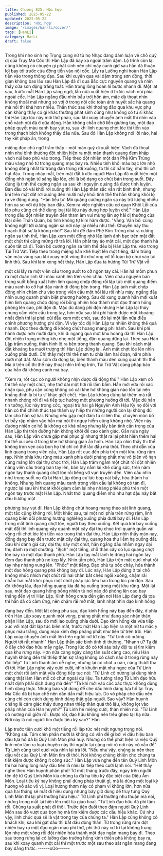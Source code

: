 ```yaml
---
title: Chương 825: Hội hợp
published: 2025-05-22
updated: 2025-05-22
description: 'Hội hợp'
image: '/images/han-li/cover/'
tags: [HanLi]
category: HanLi
draft: false
---
```


Trong khi nho sinh họ Trọng cùng nữ tử họ Nhạc đang đàm luận
về chỗ quỷ dị của Trụy Ma Cốc thì Hàn Lập đã bay xa ngoài trăm
dặm.
Lộ trình còn lại cũng không có chuyện gì phát sinh nên chỉ mấy
canh giờ sau hắn đã thuận lợi bay tới trước cửa động tiến vào nội
cốc.
Lấy ra Lưỡng nghi hoàn Hàn Lập tiến vào trong thông đạo.
Sau khi xuyên qua vài dặm trong sơn động, thời gian không bao
lâu sau Hàn Lập đã đi qua Bắc cực nguyên quang và nhìn thấy
cửa sơn động trắng toát.
Hắn trong lòng hoan hỉ bước nhanh đi.
Một lát sau, trước mắt Hàn Lập sáng ngời, lần nữa xuất hiện ở
trước vách núi phía ngoài cốc.
Hàn Lập ngẩng đầu nhìn bầu trời hôn ám, mặc dù thoạt nhìn
không thoải mái nhưng so với ở trong nội cốc toàn ánh huyết sắc
hà quang mà nói thì khá hơn nhiều.
Thần thức sau khi thoáng đảo qua khu vực phụ cận không thấy
có gì khác thường phát sinh cũng như không có tu sĩ khác thì Hàn
Lập lúc này mới thở phào, sau khi xoay chuyển ánh mắt thì nhìn
vào chỗ vách núi đá ở cửa động.
Hắn không chần chờ liền giương tay, một đạo pháp quyết màu
xanh bay vụt ra, sau khi linh quang chợt lóe thì tiến vào trong
thạch bích không thấy đâu nữa.
Sau đó Hàn Lập không nói lời nào, hai tay kết pháp ấn, trong

miệng đọc chú ngữ trầm thấp - một màn quỷ dị xuất hiện!
Vách đá thoạt nhìn như bình thường đột nhiên hiện ra một màn
thanh quang đem khắp vách núi bao phủ vào trong. Tiếp theo đột
nhiên một đàn Phệ Kim Trùng màu vàng nhỏ từ trong quang mạc
bay ra. Nhiều tinh khối màu bạc lớn nhỏ không đồng nhất từ trong
đàn trùng rơi xuống, to thì cỡ nắm tay, nhỏ thì cỡ hạt đậu.
Trong nháy mắt, trên mặt đất trước người Hàn Lập đã xuất hiện
một đống nhỏ ngân tử sáng lấp lóe, chỉ là bộ dạng có chút bán
trong suốt.
Đây đúng là tinh thể cương ngân sa sau khi nguyên quáng đã
được tinh luyện.
Ban đầu có vài khối rơi xuống thì Hàn Lập thần sắc vẫn rất bình
tĩnh, nhưng khi trên mặt đất rơi xuống đến mười mấy khối tinh thể
thì hắn không khỏi lộ ra vẻ động dung.
"Hàn tiểu tử! Mỏ quặng cương ngân sa này trữ lượng nhiều hơn
xa so với dự liệu ban đầu. Xem ra việc nghiên cứu cơ quan Khôi
Lỗi của lão phu cũng có thể dùng loại tài liệu này dung hợp luyện
chế." Hàn Lập trong đầu đột nhiên truyền đến tham âm vui mừng
lẫn sợ hãi dị thường của Đại diễn Thần Quân, bộ tình không tự
kìm hãm được.
"Vâng. Vãn bối cũng không nghĩ tới cương ngân sa nơi này lại
nhiều như thế. Chuyến này thu hoạch thật sự là không nhỏ!" Sau
khi để đám Phệ Kim Trùng nhả ra cương ngân sa tinh thể, Hàn
Lập xem một đống nhỏ lấp lánh ánh bạc trên mặt đất một chút thì
cũng mừng rỡ trả lời.
Hắn phất tay áo một cái, một đạo thanh hà cuốn tất cả đi. Toàn bộ
cương ngân sa tinh thể đều bị Hàn Lập thu vào trong Túi Trữ Vật.
Tiếp theo trong miệng hắn khẽ huýt lên một tiếng, đám trùng vân
màu vàng sau khi xoay một vòng thì như ong vỡ tổ toàn bộ chui
vào túi linh thú.
Sau khi làm xong hết thảy, Hàn Lập đưa ta hướng Túi Trữ Vật vỗ

một cái lấy ra một viên cầu trong suốt to cỡ ngón tay cái.
Hắn há mồm phun ra một đoàn linh khí màu xanh lên trên viên
châu.
Viên châu nguyên bản trong suốt bỗng xuất hiện linh quang chớp
động rồi lập tức một quang điểm màu xanh to cỡ hạt đậu nành di
động bên trong.
Hàn Lập ánh mắt chớp động nhìn chăm chú vào trong viên cầu
một hồi lâu rồi nhíu mày, ngẩng đầu nhìn xung quanh phân biệt
phương hướng.
Sau đó xung quanh hắn mới xuất hiện linh quang chớp động rồi
bỗng nhiên hóa thành một đạo thanh hồng phóng lên cao, phi độn
đi.
Mặc dù đang phi độn nhưng Hàn Lập lại thủy chung cầm viên cầu
trong tay, hơn nữa sau khi phi hành được một khoảng nhất định
thì lại phải cúi đầu xem một chút, sau đó lại một lần nữa điều
chỉnh phương hướng phi độn.
Vì vậy tốc độ Hàn Lập tự nhiên không thể quá nhanh. Dọc theo
đường đi không chút hoang mang phi hành.
Sau khi phi hành được hơn mười dặm, khi đi ngang qua một khu
hoang dã thì Hàn Lập đột nhiên trong miệng kêu nhẹ một tiếng,
độn quang dừng lại.
Theo sau Hàn Lập trầm xuống, thân hình lộ ra bên trong thanh
quang.
Sau khi cách mặt đất khoảng ba mươi trượng thì Hàn Lập dừng
lại. Ánh mắt chợt lóe lên nhìn xuống phía dưới.
Chỉ thấy một thi thế nam tu chia làm hai đoạn, nằm phía dưới mặt
đất. Máu sớm đã đọng lại, biến thành màu đen xung quanh thi
thể. Mà ở trên cỗ thi thể này thoạt nhìn trống trơn, Túi Trữ Vật
cùng pháp bảo của hắn đã không cánh mà bay.

"Xem ra, rốt cục có người không nhịn được đã động thủ." Hàn Lập
xem cỗ thi thể này một chút, nhẹ thở dài một hơi rồi lẩm bẩm. Hắn
mới vừa rồi xác nhận qua, phụ cận cũng không có cái khe hở
không gian nào tồn tại nên khẳng định là bị tu sĩ khác giết chết.
Hàn Lập không dừng lại thêm mà rất nhanh chóng rời đi và tiếp
tục hướng một phương hướng đi tới.
Mặc dù hắn tin tưởng, lúc này trong cốc, ngoại trừ hai gã Nguyên
Anh Hậu Kỳ nọ đối với hắn có thể chính thức tạo thành uy hiếp thì
những người còn lại không đủ làm cho hắn sợ hãi. Nhưng nếu
gặp một đám tu sĩ liên thủ, chuyên môn bố trí bẫy rập nhằm vào
hắn mà nói thì nguy hiểm cũng không nhỏ.
Việc này đương nhiên cơ hồ là không có khả năng nhưng lấy bản
tính cẩn trọng của Hàn Lập thì trên đường hắn không khỏi đề cao
cảnh giác. Gần nửa ngày sau, Hàn Lập vẫn chưa gặp mai phục gì
nhưng thật ra lại phát hiện thêm hai thi thể xui xẻo ở trong khe hở
không gian ẩn hình.
Hàn Lập nhìn thấy thi thể không trọn vẹn của bọn họ thì chỉ có thể
lắc đầu mà thôi.
Theo chỉ dẫn của linh quang trong viên cầu, Hàn Lập rốt cục đến
phía trên một khu rừng rậm rạp.
Nhìn phía khu rừng màu xanh phía dưới phảng phất như vô biên
vô hạn cùng mảng lớn đại thụ chọc trời, Hàn Lập trầm ngâm một
chút rồi đột nhiên nâng viên cầu trong bàn tay lên, bàn tay nắm lại
khẽ dùng sức, trên năm ngón tay thanh quang chợt lóe rồi tiếng
vỡ vụn truyền đến.
Viên cầu nhìn như trong suốt nọ đã bị Hàn Lập dùng cự lực bóp
nát bấy, hóa thành hư không.
Nhưng linh quang màu xanh trong viên cầu lại không có tán đi,
ngược lại sau khi thoát khỏi giam cầm lại nhẹ nhàng phiêu phù
trên một ngón tay trước mặt Hàn Lập.
Nhất thời quang điểm nhỏ như hạt đậu này bắt đầu hướng một

phương bay vụt đi.
Hàn Lập không chút hoang mang theo sát linh quang, một tấc
cũng không rời.
Một khắc sau, tại một nơi phía trên rừng rậm, linh quang biến đổi
phương hướng nghiêng xuống phía dưới bay đi.
Hàn Lập trong mắt tinh quang chợt lóe, người bay theo xuống.
Kết quả khi bay xuống mặt đất thì linh quang vây quanh một cây
đại thụ chọc trời quanh quẩn vài vòng rồi chợt lóe lên tiến vào
trong thân đại thụ.
Hàn Lập nhìn thấy màn này, đồng dạng bay đến trước mặt cây
đại thụ, quang hoa thu liễm hạ xuống đất.
Sau khi đánh giá cây đại thụ này một chút, hắn ngẩng đầu nhắm
ngay đại thụ đánh ra một chưởng.
"Bịch" một tiếng, chỗ thân cây có lục quang chợt lóe bay ra một
đạo thanh phù. Hàn Lập tay mắt lanh lẹ dùng hai ngón tay đem
đạo thanh phù nọ kẹp lấy.
Nhìn tấm phù, Hàn Lập trên mặt cười nhạt rồi tay nhẹ nhàng vung
lên.
"Phốc" một tiếng. Đạo phù tự bốc cháy, hóa thành một đạo hồng
quang phá không bay đi.
Lúc này, Hàn Lập đứng ở tại chỗ không nhúc nhích một chút rồi
hai chân bắt chéo ngồi xuống, chậm rãi nhắm hai mắt khôi phục
một chút pháp lực tiêu hao trong lúc phi độn.
Sau đó không lâu, đạo hồng quang kia đã hạ xuống trong một khu
rừng. Một lát sau, một đạo quang hồng bỗng nhiên từ nơi nào đó
phóng lên cao bay thẳng đến vị trí Hàn Lập.
Kinh hồng chưa đến gần nơi Hàn Lập đang đả tọa thì hắn đã có
cảm ứng, nên chậm rãi mở mắt, lạnh nhạt nhìn đạo kinh hồng

đang bay đến.
Một lát công phu sau, đạo kinh hồng này bay đến đây, ở phía trên
Hàn Lập xoay quanh một vòng, phảng phất như đang xác nhận
thân phận Hàn Lập, sau đó mới lao xuống phía dưới.
Đạo kinh hồng kia vừa tiếp xúc với mặt đất lập tức biến mất,
trước mặt Hàn Lập hiện ra một nữ tu mặc y phục màu trắng, dung
mạo xinh đẹp phảng phất như tiên tử trên trời.
Hàn Lập xoay chuyển ánh mắt lên trên người nữ tử này.
"Tử Linh cô nương. Ngươi tới rất nhanh!" Hàn Lập thần sắc bình
tĩnh dị thường.
"Nhanh ư? Ta đã ở đây chờ đạo hữu mấy ngày. Trong lúc đó có
tới sáu bảy đội tu sĩ tìm kiếm qua khu rừng này. Hơn nữa càng
ngày càng tần suất càng cao, nếu Hàn huynh không đến thì thiếp
thân sợ rằng không có cách nào ở trong rừng này đợi tiếp"
Tử Linh thanh âm dễ nghe, nhưng lại có chút u oán, nàng thướt
tha đi tới.
Hàn Lập nghe vậy cười cười, nhìn khuôn mặt như ngọc của Tử
Linh một chút rồi ánh mắt vừa động tiếp tục nói:
"Tử Linh cô nương lại dùng hình dáng thật làm Hàn mỗ có chút
ngoài dự liệu. Ta tưởng rằng Tử Linh đạo hữu nhất định phải dịch
dung mà đến"
"Ta khi mới vào cốc xác thực không dùng hình dáng thực. Nhưng
bảo vật dùng để che dấu hình dáng tựa hồ tại Trụy Ma Cốc đã bị
hạn chế nên dần dần mất hiệu lực. Do vô pháp che dấu nên cũng
chỉ còn cách dùng hình dáng thật gặp người. Sao vậy? Hàn huynh
chẳng lẽ cảm giác thấy dung nhan thiếp thân quá thô lậu, không
lọt vào pháp nhãn của Hàn huynh?" Tử Linh hé miệng cười, thản
nhiên nói.
"Tử Linh cô nương nói giỡn rồi. Được rồi, đạo hữu không nên trêu
ghẹo tại hạ nữa. Nơi này là nơi ngươi tìm được tiêu ký sao?" Hàn

Lập trước tiên cười khổ một tiếng rồi lập tức nét mặt ngưng trọng
nói.
"Không sai. Tám chín phần mười là không có vấn đề gì bởi vì dấu
hiệu ban đầu tựa hồ đã bị Quỷ Linh Môn phá huỷ. Nhưng có thể
phát hiện ra việc Quỷ linh môn làm ra loại chuyện này thì ngược
lại càng nói rõ nơi này có vấn đề" Tử Linh cũng tươi cười vừa
nhìn lại trả lời.
"Nếu như vậy, chúng ta nên theo dấu vết của Quỷ Linh Môn tìm đi
thôi. Nói không chừng khiến cho chúng ta tiết kiệm được không ít
công sức." Hàn Lập vừa nghe đến tên Quỷ Linh Môn thì hai hàng
lông mày đầu tiên là nhíu lại tiếp theo cười lạnh nói.
"Hết thảy nghe theo Hàn huynh phân phó! Từ một tháng trước
đây, ngay trên người tên đệ tử Quỷ Linh Môn kia chúng ta đã hạ
tiêu ký đặc biệt của Diệu Âm Môn. Loại tiêu ký này không phải
dùng pháp thuật gì, mà là dùng một loại kỳ hương vô sắc vô vị.
Loại hương thơm này có phạm vi không lớn, hơn nữa qua hai
tháng sẽ mất đi hiệu dụng nhưng bây giờ dùng để truy tung Quỷ
Linh Môn thì lại phi thường hữu hiệu." Tử Linh phi thường nhu
thuận mà nói, nhưng trong mắt lại hiện lên một tia giảo hoạt.
"Tử Linh đạo hữu đã phí tâm rồi. Chúng ta xuất phát đi thôi. Trước
tiên đuổi theo đám người Quỷ Linh Môn sau đó vượt qua bọn họ
mà tìm kiếm được các dấu hiệu khác. Cứ như vậy, linh chúc quả
sẽ là vật trong tay của chúng ta." Hàn Lập cũng không có khách
khí, sau khi gật đầu thì bắt đầu động thân.
Từ trong rừng rậm đột nhiên bay ra một đạo ngân mao phi thử,
phi thử này cơ trí tại không trung lộn nhẹ một vòng rồi đột nhiên
hóa thành một đạo ngân mang bay đi.
Theo sau trong rừng lại có lưỡng đạo trường hồng kinh thiên phá
không bay ra, sau khi xoay quanh một cái thì một trước một sau
theo sát ngân mang đang bay đằng trước.
------oOo------
